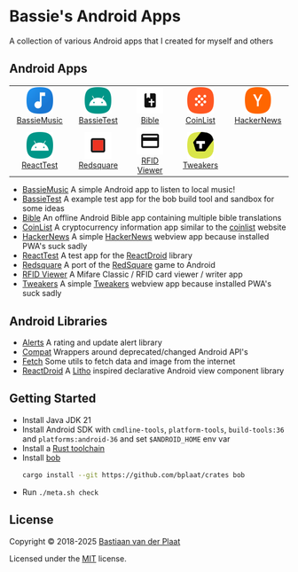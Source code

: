 # Bassie's Android Apps

A collection of various Android apps that I created for myself and others

## Android Apps

<table>
<tr>
<td width="120" align="center">
<a href="bin/bassiemusic/">
    <img src="bin/bassiemusic/docs/images/icon.svg" alt="BassieMusic icon" width="48" height="48"/><br/>
    BassieMusic
</a>
</td>
<td width="120" align="center">
<a href="bin/bassietest/">
    <img src="bin/bassietest/docs/images/icon.svg" alt="BassieTest icon" width="48" height="48"/><br/>
    BassieTest
</a>
</td>
<td width="120" align="center">
<a href="bin/bible/">
    <img src="bin/bible/docs/images/icon.svg" alt="Bible icon" width="48" height="48"/><br/>
    Bible
</a>
</td>
<td width="120" align="center">
<a href="bin/coinlist/">
    <img src="bin/coinlist/docs/images/icon.svg" alt="CoinList icon" width="48" height="48"/><br/>
    CoinList
</a>
</td>
<td width="120" align="center">
<a href="bin/hackernews/">
    <img src="bin/hackernews/docs/images/icon.svg" alt="HackerNews icon" width="48" height="48"/><br/>
    HackerNews
</a>
</td>
</tr>
<tr>
<td width="120" align="center">
<a href="bin/reacttest/">
    <img src="bin/bassietest/docs/images/icon.svg" alt="ReactTest icon" width="48" height="48"/><br/>
    ReactTest
</a>
</td>
<td width="120" align="center">
<a href="bin/redsquare/">
    <img src="bin/redsquare/docs/images/icon.svg" alt="Redsquare icon" width="48" height="48"/><br/>
    Redsquare
</a>
</td>
<td width="120" align="center">
<a href="bin/rfidviewer/">
    <img src="bin/rfidviewer/docs/images/icon.svg" alt="RFID Viewer icon" width="48" height="48"/><br/>
    RFID Viewer
</a>
</td>
<td width="120" align="center">
<a href="bin/tweakers/">
    <img src="bin/tweakers/docs/images/icon.svg" alt="Tweakers icon" width="48" height="48"/><br/>
    Tweakers
</a>
</td>
</tr>
</table>

-   [BassieMusic](bin/bassiemusic/) A simple Android app to listen to local music!
-   [BassieTest](bin/bassietest/) A example test app for the bob build tool and sandbox for some ideas
-   [Bible](bin/bible/) An offline Android Bible app containing multiple bible translations
-   [CoinList](bin/coinlist/) A cryptocurrency information app similar to the [coinlist](https://github.com/bplaat/coinlist) website
-   [HackerNews](bin/hackernews/) A simple [HackerNews](https://news.ycombinator.com/) webview app because installed PWA's suck sadly
-   [ReactTest](bin/reacttest/) A test app for the [ReactDroid](lib/reactdroid/) library
-   [Redsquare](bin/redsquare/) A port of the [RedSquare](https://github.com/plaatsoft/redsquare) game to Android
-   [RFID Viewer](bin/rfidviewer/) A Mifare Classic / RFID card viewer / writer app
-   [Tweakers](bin/tweakers/) A simple [Tweakers](https://tweakers.net/) webview app because installed PWA's suck sadly

## Android Libraries

-   [Alerts](lib/alerts/) A rating and update alert library
-   [Compat](lib/compat/) Wrappers around deprecated/changed Android API's
-   [Fetch](lib/fetch/) Some utils to fetch data and image from the internet
-   [ReactDroid](lib/reactdroid/) A [Litho](https://fblitho.com/) inspired declarative Android view component library

## Getting Started

-   Install Java JDK 21
-   Install Android SDK with `cmdline-tools`, `platform-tools`, `build-tools:36` and `platforms:android-36` and set `$ANDROID_HOME` env var
-   Install a [Rust toolchain](https://rustup.rs/)
-   Install [bob](https://github.com/bplaat/crates/tree/master/bin/bob)
    ```sh
    cargo install --git https://github.com/bplaat/crates bob
    ```
-   Run `./meta.sh check`

## License

Copyright © 2018-2025 [Bastiaan van der Plaat](https://github.com/bplaat)

Licensed under the [MIT](LICENSE) license.

